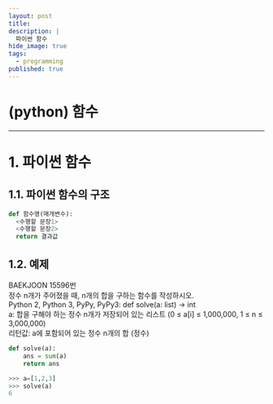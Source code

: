 ```yaml
---
layout: post
title: 
description: |
  파이썬 함수
hide_image: true
tags:
  - programming
published: true
---
```


# (python) 함수
* * *

# 1. 파이썬 함수

## 1.1. 파이썬 함수의 구조
```py
def 함수명(매개변수):
  <수행할 문장1>
  <수행할 문장2>
  return 결과값
```

## 1.2. 예제
BAEKJOON 15596번   
정수 n개가 주어졌을 때, n개의 합을 구하는 함수를 작성하시오.   
Python 2, Python 3, PyPy, PyPy3: def solve(a: list) -> int   
a: 합을 구해야 하는 정수 n개가 저장되어 있는 리스트 (0 ≤ a[i] ≤ 1,000,000, 1 ≤ n ≤ 3,000,000)   
리턴값: a에 포함되어 있는 정수 n개의 합 (정수)   
   
```py
def solve(a):
    ans = sum(a)
    return ans
```
```py
>>> a=[1,2,3]
>>> solve(a)
6
```
